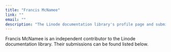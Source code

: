 ```yaml
---
title: "Francis McNamee"
link: ""
email: ""
description: "The Linode documentation library's profile page and submission listing for Francis McNamee"
---
```


Francis McNamee is an independent contributor to the Linode documentation library. Their submissions can be found listed below.